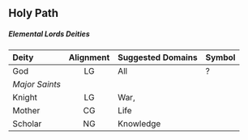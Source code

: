 ## Holy Path



<div class='wide'>

##### Elemental Lords Deities
| Deity         | Alignment | Suggested Domains      | Symbol                            |
|:--------------|:--:|:------------------------------|:----------------------------------|
| God           | LG | All                           | ?
|*Major Saints* |    |                               |
| Knight        | LG | War,
| Mother        | CG | Life
| Scholar       | NG | Knowledge

</div>
